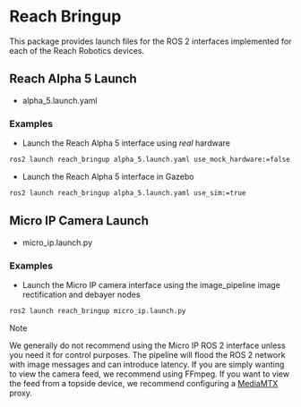 # Reach Bringup

This package provides launch files for the ROS 2 interfaces implemented for
each of the Reach Robotics devices.

## Reach Alpha 5 Launch

* alpha_5.launch.yaml

### Examples

* Launch the Reach Alpha 5 interface using *real* hardware

```bash
ros2 launch reach_bringup alpha_5.launch.yaml use_mock_hardware:=false use_rviz:=true
```

* Launch the Reach Alpha 5 interface in Gazebo

```bash
ros2 launch reach_bringup alpha_5.launch.yaml use_sim:=true
```

## Micro IP Camera Launch

* micro_ip.launch.py

### Examples

* Launch the Micro IP camera interface using the image_pipeline image
rectification and debayer nodes

```bash
ros2 launch reach_bringup micro_ip.launch.py
```

> [!NOTE]
> We generally do not recommend using the Micro IP ROS 2 interface unless you
> need it for control purposes. The pipeline will flood the ROS 2 network with
> image messages and can introduce latency. If you are simply wanting to view
> the camera feed, we recommend using FFmpeg. If you want to view the feed from
> a topside device, we recommend configuring a [MediaMTX](https://github.com/bluenviron/mediamtx) proxy.
